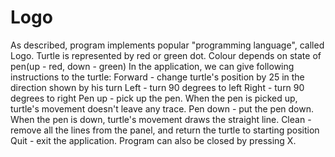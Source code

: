 # Logo
As described, program implements popular "programming language", called Logo.
Turtle is represented by red or green dot. Colour depends on state of pen(up - red, down - green)
In the application, we can give following instructions to the turtle:
Forward - change turtle's position by 25 in the direction shown by his turn
Left - turn 90 degrees to left
Right - turn 90 degrees to right
Pen up - pick up the pen. When the pen is picked up, turtle's movement doesn't leave any trace.
Pen down - put the pen down. When the pen is down, turtle's movement draws the straight line.
Clean - remove all the lines from the panel, and return the turtle to starting position
Quit - exit the application. Program can also be closed by pressing X.
